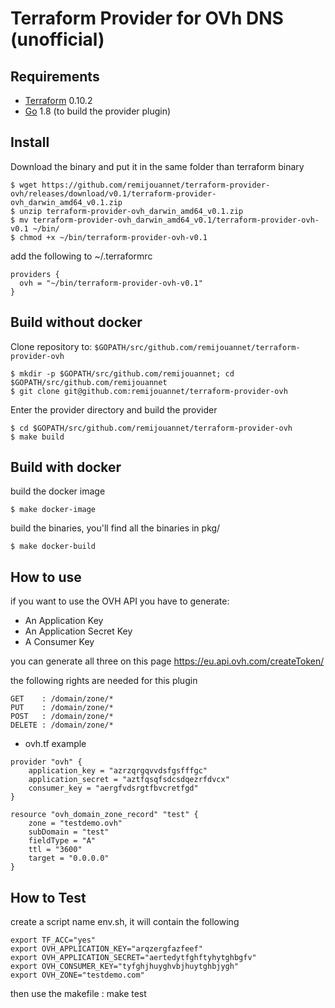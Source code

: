 Terraform Provider for OVh DNS (unofficial)
==================

Requirements
------------

-   [Terraform](https://www.terraform.io/downloads.html) 0.10.2 
-   [Go](https://golang.org/doc/install) 1.8 (to build the provider plugin)

Install
---------------------

Download the binary and put it in the same folder than terraform binary

```
$ wget https://github.com/remijouannet/terraform-provider-ovh/releases/download/v0.1/terraform-provider-ovh_darwin_amd64_v0.1.zip
$ unzip terraform-provider-ovh_darwin_amd64_v0.1.zip
$ mv terraform-provider-ovh_darwin_amd64_v0.1/terraform-provider-ovh-v0.1 ~/bin/
$ chmod +x ~/bin/terraform-provider-ovh-v0.1
```

add the following to ~/.terraformrc

```
providers {
  ovh = "~/bin/terraform-provider-ovh-v0.1"
}
```


Build without docker
---------------------

Clone repository to: `$GOPATH/src/github.com/remijouannet/terraform-provider-ovh`

```
$ mkdir -p $GOPATH/src/github.com/remijouannet; cd $GOPATH/src/github.com/remijouannet
$ git clone git@github.com:remijouannet/terraform-provider-ovh
```

Enter the provider directory and build the provider

```
$ cd $GOPATH/src/github.com/remijouannet/terraform-provider-ovh
$ make build
```

Build with docker
---------------------

build the docker image

```
$ make docker-image
```

build the binaries, you'll find all the binaries in pkg/

```
$ make docker-build
```


How to use
---------------------


if you want to use the OVH API you have to generate:

* An Application Key
* An Application Secret Key
* A Consumer Key

you can generate all three on this page 
https://eu.api.ovh.com/createToken/

the following rights are needed for this plugin
```
GET    : /domain/zone/*
PUT    : /domain/zone/*
POST   : /domain/zone/*
DELETE : /domain/zone/*
```
* ovh.tf example

```
provider "ovh" {
    application_key = "azrzqrgqvvdsfgsfffgc"
    application_secret = "aztfqsqfsdcsdqezrfdvcx"
    consumer_key = "aergfvdsrgtfbvcretfgd"
}

resource "ovh_domain_zone_record" "test" {
    zone = "testdemo.ovh"
    subDomain = "test"
    fieldType = "A"
    ttl = "3600"
    target = "0.0.0.0"
}
```


How to Test
---------------------

create a script name env.sh, it will contain the following

```
export TF_ACC="yes"
export OVH_APPLICATION_KEY="arqzergfazfeef"
export OVH_APPLICATION_SECRET="aertedytfghftyhytghbgfv"
export OVH_CONSUMER_KEY="tyfghjhuyghvbjhuytghbjygh"
export OVH_ZONE="testdemo.com"
```

then use the makefile : make test
